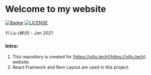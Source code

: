 # Welcome to my website
[![Badge](https://img.shields.io/badge/link-996.icu-%23FF4D5B.svg?style=flat-square)](https://996.icu/#/en_US)
[![LICENSE](https://img.shields.io/badge/license-Anti%20996-blue.svg?style=flat-square)](https://github.com/996icu/996.ICU/blob/master/LICENSE)

*Yi Liu (柳沂) - Jan 2021*

### Intro:

1. This repository is created for [https://yiliu.tech](https://yiliu.tech) website.
2. React Framwork and Rem Layout are used in this project.